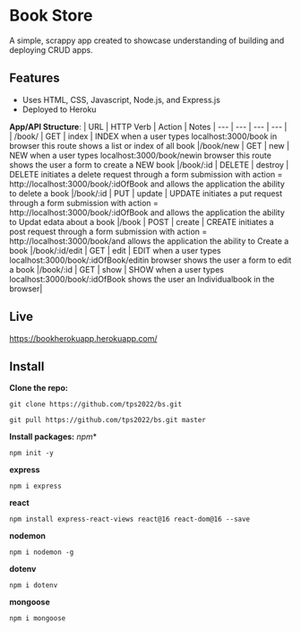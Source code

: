 # Book Store
A simple, scrappy app created to showcase understanding of building and deploying CRUD apps.

## Features
- Uses HTML, CSS, Javascript, Node.js, and Express.js
- Deployed to Heroku

**App/API Structure**:
| URL | HTTP Verb | Action | Notes
| --- | --- | --- | --- | 
| /book/ | GET | index | INDEX when a user types localhost:3000/book in browser this route shows a list or index of all book
|/book/new | GET | new | NEW when a user types localhost:3000/book/newin browser this route shows the user a form to create a NEW book
|/book/:id | DELETE | destroy | DELETE initiates a delete request through a form submission with action = http://localhost:3000/book/:idOfBook and allows the application the ability to delete a book
|/book/:id | PUT | update | UPDATE initiates a put request through a form submission with action = http://localhost:3000/book/:idOfBook and allows the application the ability to Updat edata about a book
|/book | POST | create | CREATE initiates a post request through a form submission with action = http://localhost:3000/book/and allows the application the ability to Create a book
|/book/:id/edit | GET | edit | EDIT when a user types localhost:3000/book/:idOfBook/editin browser shows the user a form to edit a book
|/book/:id | GET | show | SHOW when a user types localhost:3000/book/:idOfBook shows the user an Individualbook in the browser|

## Live
https://bookherokuapp.herokuapp.com/

## Install
**Clone the repo:**
```
git clone https://github.com/tps2022/bs.git
```
```
git pull https://github.com/tps2022/bs.git master
```
**Install packages:**
*npm**
```
npm init -y
```
**express**
```
npm i express
```
**react**
```
npm install express-react-views react@16 react-dom@16 --save
```
**nodemon**
```
npm i nodemon -g
```
**dotenv**
```
npm i dotenv
```
**mongoose**
```
npm i mongoose 
```
